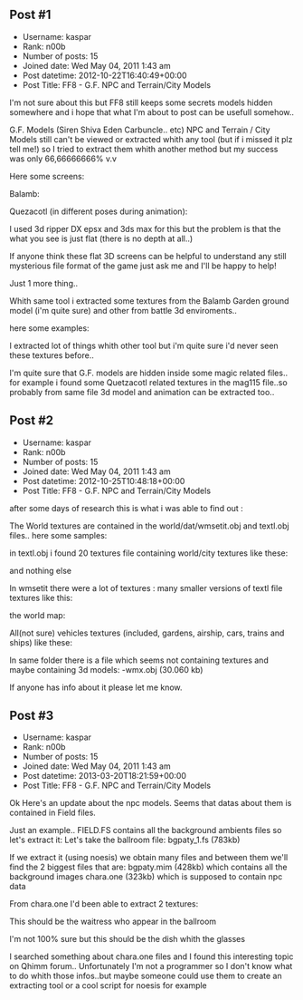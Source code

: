 ## Post #1
- Username: kaspar
- Rank: n00b
- Number of posts: 15
- Joined date: Wed May 04, 2011 1:43 am
- Post datetime: 2012-10-22T16:40:49+00:00
- Post Title: FF8 - G.F. NPC and Terrain/City Models

I'm not sure about this but FF8 still keeps some secrets models hidden somewhere and i hope that what I'm about to post can be usefull somehow..

G.F. Models (Siren Shiva Eden Carbuncle.. etc) NPC and Terrain / City Models still can't be viewed or extracted whith any tool (but if i missed it plz tell me!) so I tried to extract them whith another method but my success was only 66,66666666% v.v

Here some screens:


Balamb:




Quezacotl (in different poses during animation):









I used 3d ripper DX  epsx and 3ds max for this but the problem is that the what you see is just flat (there is no depth at all..)



If anyone think these flat 3D screens can be helpful to understand any still mysterious file format of the game just ask me and I'll be happy to help!

Just 1 more thing..

Whith same tool i extracted some textures from the Balamb Garden ground model (i'm quite sure) and other from battle 3d enviroments..

here some examples:








I extracted lot of things whith other tool but i'm quite sure i'd never seen these textures before..

I'm quite sure that G.F. models are hidden inside some magic related files.. for example i found some Quetzacotl related textures in the mag115 file..so probably from same file 3d model and animation can be extracted too..
## Post #2
- Username: kaspar
- Rank: n00b
- Number of posts: 15
- Joined date: Wed May 04, 2011 1:43 am
- Post datetime: 2012-10-25T10:48:18+00:00
- Post Title: FF8 - G.F. NPC and Terrain/City Models

after some days of research this is what i was able to find out :

The World textures are contained in the world/dat/wmsetit.obj and textl.obj files.. here some samples:

in textl.obj i found 20 textures file containing world/city textures like these:



and nothing else

In wmsetit there were a lot of textures :
many smaller versions of textl file textures like this:


the world map:

All(not sure) vehicles textures (included, gardens, airship, cars, trains and ships) like these:






In same folder there is a file which seems not containing textures and maybe containing 3d models:
-wmx.obj (30.060 kb)

If anyone has info about it please let me know.
## Post #3
- Username: kaspar
- Rank: n00b
- Number of posts: 15
- Joined date: Wed May 04, 2011 1:43 am
- Post datetime: 2013-03-20T18:21:59+00:00
- Post Title: FF8 - G.F. NPC and Terrain/City Models

Ok Here's an update about the npc models.
Seems that datas about them is contained in Field files.

Just an example..
FIELD.FS contains all the background ambients files so let's extract it:
Let's take the ballroom file:
bgpaty_1.fs (783kb)

If we extract it (using noesis) we obtain many files and between them we'll find the 2 biggest files that are:
bgpaty.mim (428kb) which contains all the background images
chara.one (323kb) which is supposed to contain npc data

From chara.one I'd been able to extract 2 textures:

This should be the waitress who appear in the ballroom

I'm not 100% sure but this should be the dish whith the glasses

I searched something about chara.one files and I found this interesting topic on Qhimm forum..
Unfortunately I'm not a programmer so I don't know what to do whith those infos..but maybe someone could use them to create an extracting tool or a cool script for noesis for example

